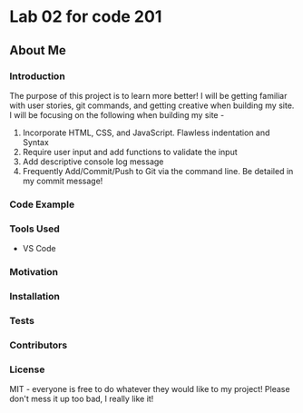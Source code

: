 # Lab 02 for code 201
## About Me

### Introduction
The purpose of this project is to learn more better! I will be getting familiar with user stories, git commands, and getting creative when building my site. I will be focusing on the following when building my site - 

<ol>
  <li>Incorporate HTML, CSS, and JavaScript. Flawless indentation and Syntax</li>
  <li>Require user input and add functions to validate the input</li>
  <li>Add descriptive console log message</li>
  <li>Frequently Add/Commit/Push to Git via the command line. Be detailed in my commit message!</li>
</ol>  

### Code Example


### Tools Used
  <ul>
    <li>VS Code</li>

  </ul>  


### Motivation


### Installation


### Tests


### Contributors


### License
MIT - everyone is free to do whatever they would like to my project! Please don't mess it up too bad, I really like it!

